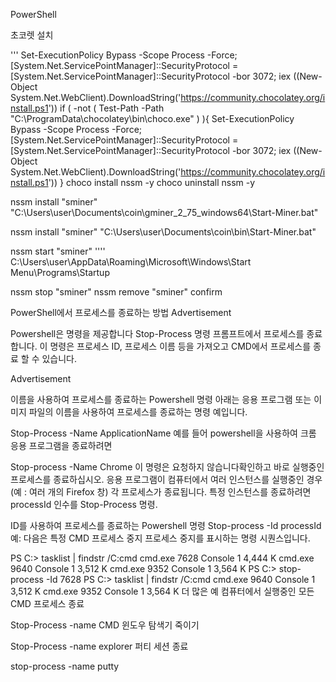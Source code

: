 PowerShell

초코렛 설치

'''
Set-ExecutionPolicy Bypass -Scope Process -Force; [System.Net.ServicePointManager]::SecurityProtocol = [System.Net.ServicePointManager]::SecurityProtocol -bor 3072; iex ((New-Object System.Net.WebClient).DownloadString('https://community.chocolatey.org/install.ps1'))
if ( -not ( Test-Path -Path "C:\ProgramData\chocolatey\bin\choco.exe" ) ){
    Set-ExecutionPolicy Bypass -Scope Process -Force; [System.Net.ServicePointManager]::SecurityProtocol = [System.Net.ServicePointManager]::SecurityProtocol -bor 3072; iex ((New-Object System.Net.WebClient).DownloadString('https://community.chocolatey.org/install.ps1'))
}
choco install nssm -y
choco uninstall nssm -y

nssm install "sminer" "C:\Users\user\Documents\coin\gminer_2_75_windows64\Start-Miner.bat"

nssm install "sminer" "C:\Users\user\Documents\coin\bin\Start-Miner.bat"

nssm start "sminer"
''''
C:\Users\user\AppData\Roaming\Microsoft\Windows\Start Menu\Programs\Startup

nssm stop "sminer"
nssm remove "sminer" confirm








PowerShell에서 프로세스를 종료하는 방법
Advertisement

Powershell은 명령을 제공합니다 Stop-Process 명령 프롬프트에서 프로세스를 종료합니다. 이 명령은 프로세스 ID, 프로세스 이름 등을 가져오고 CMD에서 프로세스를 종료 할 수 있습니다.

Advertisement

이름을 사용하여 프로세스를 종료하는 Powershell 명령
아래는 응용 프로그램 또는 이미지 파일의 이름을 사용하여 프로세스를 종료하는 명령 예입니다.

Stop-Process -Name ApplicationName
예를 들어 powershell을 사용하여 크롬 응용 프로그램을 종료하려면

Stop-process -Name Chrome
이 명령은 요청하지 않습니다확인하고 바로 실행중인 프로세스를 종료하십시오. 응용 프로그램이 컴퓨터에서 여러 인스턴스를 실행중인 경우 (예 : 여러 개의 Firefox 창) 각 프로세스가 종료됩니다. 특정 인스턴스를 종료하려면 processId 인수를 Stop-Process 명령.

ID를 사용하여 프로세스를 종료하는 Powershell 명령
Stop-process -Id processId
예:
다음은 특정 CMD 프로세스 중지 프로세스 중지를 표시하는 명령 시퀀스입니다.

PS C:> tasklist | findstr /C:cmd
cmd.exe 7628 Console 1 4,444 K
cmd.exe 9640 Console 1 3,512 K
cmd.exe 9352 Console 1 3,564 K
PS C:> stop-process -Id 7628
PS C:> tasklist | findstr /C:cmd
cmd.exe 9640 Console 1 3,512 K
cmd.exe 9352 Console 1 3,564 K
더 많은 예
컴퓨터에서 실행중인 모든 CMD 프로세스 종료

Stop-Process -name CMD
윈도우 탐색기 죽이기

Stop-Process -name explorer
퍼티 세션 종료

stop-process -name putty
